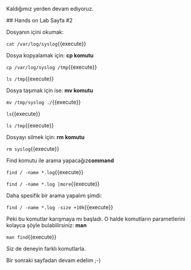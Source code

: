 Kaldığımız yerden devam ediyoruz.

## Hands on Lab Sayfa #2

Dosyanın içini okumak: 

`cat /var/log/syslog`{{execute}}

Dosya kopyalamak için: **cp komutu**

`cp /var/log/syslog /tmp`{{execute}}

`ls /tmp`{{execute}}

Dosya taşımak için ise: **mv komutu**

`mv /tmp/syslog ./`{{execute}}

`ls`{{execute}}

`ls /tmp`{{execute}}

Dosyayı silmek için: **rm komutu**

`rm syslog`{{execute}}

Find komutu ile arama yapacağız**command**

`find / -name *.log`{{execute}}

`find / -name *.log |more`{{execute}}

Daha spesifik bir arama yapalım şimdi:

`find / -name *.log -size +10k`{{execute}}

Peki bu komutlar karışmaya mı başladı. O halde komutların parametlerini kolayca şöyle bulabilirsiniz: **man**

`man find`{{execute}}

Siz de deneyin farklı komutlarla. 

Bir sonraki sayfadan devam edelim ;-)